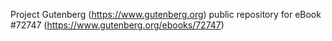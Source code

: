 Project Gutenberg (https://www.gutenberg.org) public repository
for eBook #72747 (https://www.gutenberg.org/ebooks/72747)
